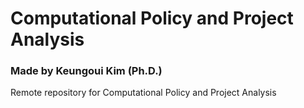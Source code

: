 # Computational Policy and Project Analysis
### Made by Keungoui Kim (Ph.D.)
Remote repository for Computational Policy and Project Analysis
